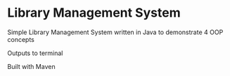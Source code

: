 # Library Management System
Simple Library Management System written in Java to demonstrate 4 OOP concepts

Outputs to terminal

Built with Maven
